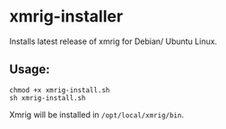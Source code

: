 # xmrig-installer
Installs latest release of xmrig for Debian/ Ubuntu Linux.

## Usage:
```
chmod +x xmrig-install.sh
sh xmrig-install.sh
```

Xmrig will be installed in `/opt/local/xmrig/bin`.
